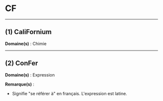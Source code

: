 # CF

--------------------

## (1) CaliFornium

**Domaine(s)** : Chimie

--------------------

## (2) ConFer

**Domaine(s)** : Expression

**Remarque(s)** :

+ Signifie "se référer à" en français. L'expression est latine.